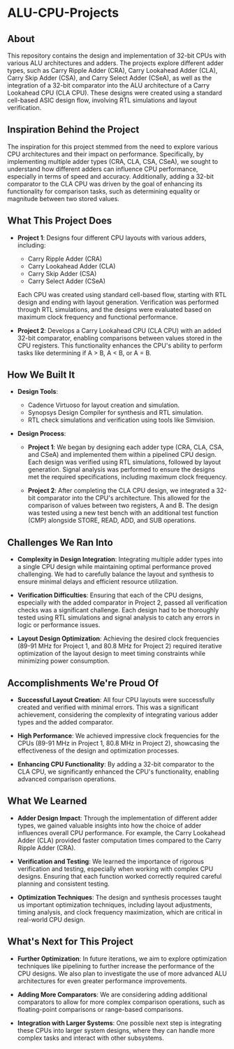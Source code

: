 # ALU-CPU-Projects

## About
This repository contains the design and implementation of 32-bit CPUs with various ALU architectures and adders. The projects explore different adder types, such as Carry Ripple Adder (CRA), Carry Lookahead Adder (CLA), Carry Skip Adder (CSA), and Carry Select Adder (CSeA), as well as the integration of a 32-bit comparator into the ALU architecture of a Carry Lookahead CPU (CLA CPU). These designs were created using a standard cell-based ASIC design flow, involving RTL simulations and layout verification.

## Inspiration Behind the Project
The inspiration for this project stemmed from the need to explore various CPU architectures and their impact on performance. Specifically, by implementing multiple adder types (CRA, CLA, CSA, CSeA), we sought to understand how different adders can influence CPU performance, especially in terms of speed and accuracy. Additionally, adding a 32-bit comparator to the CLA CPU was driven by the goal of enhancing its functionality for comparison tasks, such as determining equality or magnitude between two stored values.

## What This Project Does
- **Project 1**: Designs four different CPU layouts with various adders, including:
  - Carry Ripple Adder (CRA)
  - Carry Lookahead Adder (CLA)
  - Carry Skip Adder (CSA)
  - Carry Select Adder (CSeA)
  
  Each CPU was created using standard cell-based flow, starting with RTL design and ending with layout generation. Verification was performed through RTL simulations, and the designs were evaluated based on maximum clock frequency and functional performance.

- **Project 2**: Develops a Carry Lookahead CPU (CLA CPU) with an added 32-bit comparator, enabling comparisons between values stored in the CPU registers. This functionality enhances the CPU's ability to perform tasks like determining if A > B, A < B, or A = B.

## How We Built It
- **Design Tools**: 
  - Cadence Virtuoso for layout creation and simulation.
  - Synopsys Design Compiler for synthesis and RTL simulation.
  - RTL check simulations and verification using tools like Simvision.
  
- **Design Process**:
  - **Project 1**: We began by designing each adder type (CRA, CLA, CSA, and CSeA) and implemented them within a pipelined CPU design. Each design was verified using RTL simulations, followed by layout generation. Signal analysis was performed to ensure the designs met the required specifications, including maximum clock frequency.
  
  - **Project 2**: After completing the CLA CPU design, we integrated a 32-bit comparator into the CPU's architecture. This allowed for the comparison of values between two registers, A and B. The design was tested using a new test bench with an additional test function (CMP) alongside STORE, READ, ADD, and SUB operations.

## Challenges We Ran Into
- **Complexity in Design Integration**: Integrating multiple adder types into a single CPU design while maintaining optimal performance proved challenging. We had to carefully balance the layout and synthesis to ensure minimal delays and efficient resource utilization.
  
- **Verification Difficulties**: Ensuring that each of the CPU designs, especially with the added comparator in Project 2, passed all verification checks was a significant challenge. Each design had to be thoroughly tested using RTL simulations and signal analysis to catch any errors in logic or performance issues.
  
- **Layout Design Optimization**: Achieving the desired clock frequencies (89-91 MHz for Project 1, and 80.8 MHz for Project 2) required iterative optimization of the layout design to meet timing constraints while minimizing power consumption.

## Accomplishments We're Proud Of
- **Successful Layout Creation**: All four CPU layouts were successfully created and verified with minimal errors. This was a significant achievement, considering the complexity of integrating various adder types and the added comparator.
  
- **High Performance**: We achieved impressive clock frequencies for the CPUs (89-91 MHz in Project 1, 80.8 MHz in Project 2), showcasing the effectiveness of the design and optimization processes.

- **Enhancing CPU Functionality**: By adding a 32-bit comparator to the CLA CPU, we significantly enhanced the CPU's functionality, enabling advanced comparison operations.

## What We Learned
- **Adder Design Impact**: Through the implementation of different adder types, we gained valuable insights into how the choice of adder influences overall CPU performance. For example, the Carry Lookahead Adder (CLA) provided faster computation times compared to the Carry Ripple Adder (CRA).
  
- **Verification and Testing**: We learned the importance of rigorous verification and testing, especially when working with complex CPU designs. Ensuring that each function worked correctly required careful planning and consistent testing.

- **Optimization Techniques**: The design and synthesis processes taught us important optimization techniques, including layout adjustments, timing analysis, and clock frequency maximization, which are critical in real-world CPU design.

## What's Next for This Project
- **Further Optimization**: In future iterations, we aim to explore optimization techniques like pipelining to further increase the performance of the CPU designs. We also plan to investigate the use of more advanced ALU architectures for even greater performance improvements.
  
- **Adding More Comparators**: We are considering adding additional comparators to allow for more complex comparison operations, such as floating-point comparisons or range-based comparisons.

- **Integration with Larger Systems**: One possible next step is integrating these CPUs into larger system designs, where they can handle more complex tasks and interact with other subsystems.




